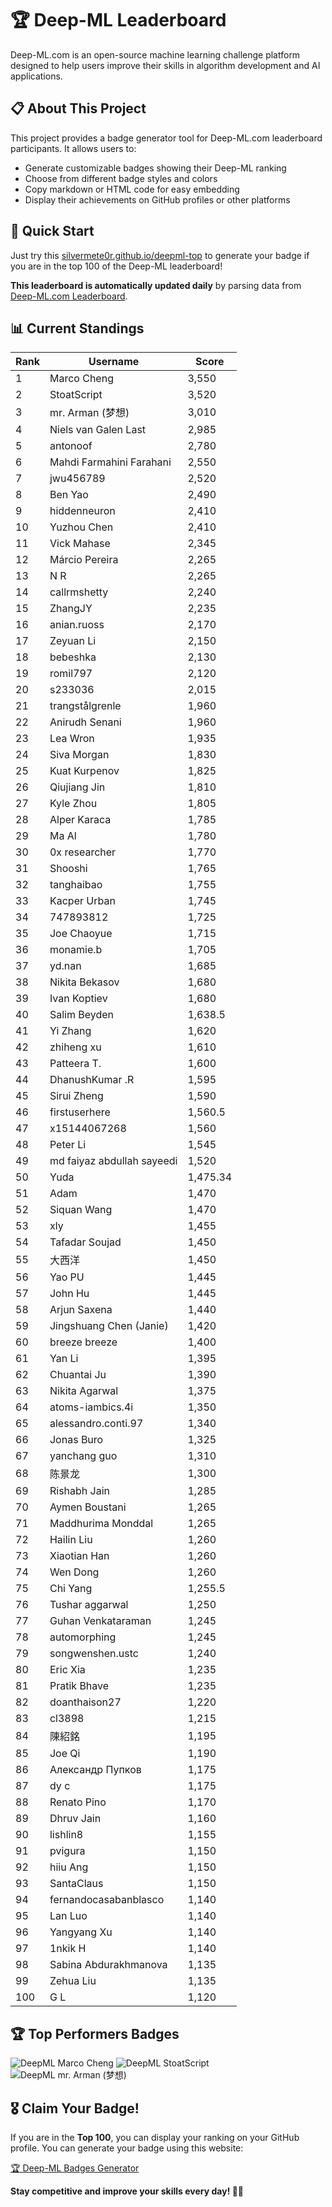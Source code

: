 # 🏆 Deep-ML Leaderboard

Deep-ML.com is an open-source machine learning challenge platform designed to help users improve their skills in algorithm development and AI applications.  

## 📋 About This Project

This project provides a badge generator tool for Deep-ML.com leaderboard participants. It allows users to:
- Generate customizable badges showing their Deep-ML ranking
- Choose from different badge styles and colors
- Copy markdown or HTML code for easy embedding
- Display their achievements on GitHub profiles or other platforms

## 🚀 Quick Start

Just try this [silvermete0r.github.io/deepml-top](silvermete0r.github.io/deepml-top) to generate your badge if you are in the top 100 of the Deep-ML leaderboard!

**This leaderboard is automatically updated daily** by parsing data from [Deep-ML.com Leaderboard](https://www.deep-ml.com/leaderboard).  

## 📊 Current Standings  

<!-- LEADERBOARD_START -->
| Rank | Username | Score |
|------|---------|-------|
| 1 | Marco Cheng | 3,550 |
| 2 | StoatScript | 3,520 |
| 3 | mr. Arman (梦想) | 3,010 |
| 4 | Niels van Galen Last | 2,985 |
| 5 | antonoof | 2,780 |
| 6 | Mahdi Farmahini Farahani | 2,550 |
| 7 | jwu456789 | 2,520 |
| 8 | Ben Yao | 2,490 |
| 9 | hiddenneuron | 2,410 |
| 10 | Yuzhou Chen | 2,410 |
| 11 | Vick Mahase | 2,345 |
| 12 | Márcio Pereira | 2,265 |
| 13 | N R | 2,265 |
| 14 | callrmshetty | 2,240 |
| 15 | ZhangJY | 2,235 |
| 16 | anian.ruoss | 2,170 |
| 17 | Zeyuan Li | 2,150 |
| 18 | bebeshka | 2,130 |
| 19 | romil797 | 2,120 |
| 20 | s233036 | 2,015 |
| 21 | trangstålgrenle | 1,960 |
| 22 | Anirudh Senani | 1,960 |
| 23 | Lea Wron | 1,935 |
| 24 | Siva Morgan | 1,830 |
| 25 | Kuat Kurpenov | 1,825 |
| 26 | Qiujiang Jin | 1,810 |
| 27 | Kyle Zhou | 1,805 |
| 28 | Alper Karaca | 1,785 |
| 29 | Ma Al | 1,780 |
| 30 | 0x researcher | 1,770 |
| 31 | Shooshi | 1,765 |
| 32 | tanghaibao | 1,755 |
| 33 | Kacper Urban | 1,745 |
| 34 | 747893812 | 1,725 |
| 35 | Joe Chaoyue | 1,715 |
| 36 | monamie.b | 1,705 |
| 37 | yd.nan | 1,685 |
| 38 | Nikita Bekasov | 1,680 |
| 39 | Ivan Koptiev | 1,680 |
| 40 | Salim Beyden | 1,638.5 |
| 41 | Yi Zhang | 1,620 |
| 42 | zhiheng xu | 1,610 |
| 43 | Patteera T. | 1,600 |
| 44 | DhanushKumar .R | 1,595 |
| 45 | Sirui Zheng | 1,590 |
| 46 | firstuserhere | 1,560.5 |
| 47 | x15144067268 | 1,560 |
| 48 | Peter Li | 1,545 |
| 49 | md faiyaz abdullah sayeedi | 1,520 |
| 50 | Yuda | 1,475.34 |
| 51 | Adam | 1,470 |
| 52 | Siquan Wang | 1,470 |
| 53 | xly | 1,455 |
| 54 | Tafadar Soujad | 1,450 |
| 55 | 大西洋 | 1,450 |
| 56 | Yao PU | 1,445 |
| 57 | John Hu | 1,445 |
| 58 | Arjun Saxena | 1,440 |
| 59 | Jingshuang Chen (Janie) | 1,420 |
| 60 | breeze breeze | 1,400 |
| 61 | Yan Li | 1,395 |
| 62 | Chuantai Ju | 1,390 |
| 63 | Nikita Agarwal | 1,375 |
| 64 | atoms-iambics.4i | 1,350 |
| 65 | alessandro.conti.97 | 1,340 |
| 66 | Jonas Buro | 1,325 |
| 67 | yanchang guo | 1,310 |
| 68 | 陈景龙 | 1,300 |
| 69 | Rishabh Jain | 1,285 |
| 70 | Aymen Boustani | 1,265 |
| 71 | Maddhurima Monddal | 1,265 |
| 72 | Hailin Liu | 1,260 |
| 73 | Xiaotian Han | 1,260 |
| 74 | Wen Dong | 1,260 |
| 75 | Chi Yang | 1,255.5 |
| 76 | Tushar aggarwal | 1,250 |
| 77 | Guhan Venkataraman | 1,245 |
| 78 | automorphing | 1,245 |
| 79 | songwenshen.ustc | 1,240 |
| 80 | Eric Xia | 1,235 |
| 81 | Pratik Bhave | 1,235 |
| 82 | doanthaison27 | 1,220 |
| 83 | cl3898 | 1,215 |
| 84 | 陳紹銘 | 1,195 |
| 85 | Joe Qi | 1,190 |
| 86 | Александр Пупков | 1,175 |
| 87 | dy c | 1,175 |
| 88 | Renato Pino | 1,170 |
| 89 | Dhruv Jain | 1,160 |
| 90 | lishlin8 | 1,155 |
| 91 | pvigura | 1,150 |
| 92 | hiiu Ang | 1,150 |
| 93 | SantaClaus | 1,150 |
| 94 | fernandocasabanblasco | 1,140 |
| 95 | Lan Luo | 1,140 |
| 96 | Yangyang Xu | 1,140 |
| 97 | 1nkik H | 1,140 |
| 98 | Sabina Abdurakhmanova | 1,135 |
| 99 | Zehua Liu | 1,135 |
| 100 | G L | 1,120 |
<!-- LEADERBOARD_END -->

## 🏆 Top Performers Badges

<!-- BADGES_START -->
![DeepML Marco Cheng](https://img.shields.io/badge/dynamic/json?url=https%3A%2F%2Fraw.githubusercontent.com%2Fsilvermete0r%2Fdeepml-top%2Fmain%2Fbadges.json&query=%24.4091c1a21900bd2c7d3f4e343acddda1.label&prefix=Rank%20&style=for-the-badge&label=%F0%9F%9A%80%20DeepML&color=blue&link=https%3A%2F%2Fwww.deep-ml.com%2Fleaderboard)
![DeepML StoatScript](https://img.shields.io/badge/dynamic/json?url=https%3A%2F%2Fraw.githubusercontent.com%2Fsilvermete0r%2Fdeepml-top%2Fmain%2Fbadges.json&query=%24.2561d6c634fa6c4eb794454446029d95.label&prefix=Rank%20&style=for-the-badge&label=%F0%9F%9A%80%20DeepML&color=blue&link=https%3A%2F%2Fwww.deep-ml.com%2Fleaderboard)
![DeepML mr. Arman (梦想)](https://img.shields.io/badge/dynamic/json?url=https%3A%2F%2Fraw.githubusercontent.com%2Fsilvermete0r%2Fdeepml-top%2Fmain%2Fbadges.json&query=%24.1247b1b5b9cd95e98d7ff7438207406f.label&prefix=Rank%20&style=for-the-badge&label=%F0%9F%9A%80%20DeepML&color=blue&link=https%3A%2F%2Fwww.deep-ml.com%2Fleaderboard)
<!-- BADGES_END -->

## 🎖 Claim Your Badge!  

If you are in the **Top 100**, you can display your ranking on your GitHub profile. You can generate your badge using this website:

[🏆 Deep-ML Badges Generator](https://silvermete0r.github.io/deepml-top/)

**Stay competitive and improve your skills every day! 🚀🔥**